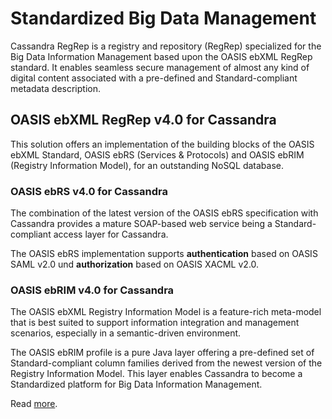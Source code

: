 # Standardized Big Data Management

Cassandra RegRep is a registry and repository (RegRep) specialized for the Big Data Information Management based upon 
the OASIS ebXML RegRep standard. It enables seamless secure management of almost any kind of digital content associated 
with a pre-defined and Standard-compliant metadata description.


## OASIS ebXML RegRep v4.0 for Cassandra

This solution offers an implementation of the building blocks of the OASIS ebXML Standard, 
OASIS ebRS (Services & Protocols) and OASIS ebRIM (Registry Information Model), for an outstanding NoSQL database.

### OASIS ebRS v4.0 for Cassandra
The combination of the latest version of the OASIS ebRS specification with Cassandra provides a mature SOAP-based 
web service being a Standard-compliant access layer for Cassandra.

The OASIS ebRS implementation supports **authentication** based on OASIS SAML v2.0 und **authorization** based on OASIS XACML v2.0.

### OASIS ebRIM v4.0 for Cassandra
The OASIS ebXML Registry Information Model is a feature-rich meta-model that is best suited to support information 
integration and management scenarios, especially in a semantic-driven environment.

The OASIS ebRIM profile is a pure Java layer offering a pre-defined set of Standard-compliant column families derived 
from the newest version of the Registry Information Model. This layer enables Cassandra to become a Standardized platform 
for Big Data Information Management.


Read [more](https://github.com/skrusche63/OASIS-ebXML-RegRep-for-Big-Data/wiki/OASIS-ebRIM-v4-for-Cassandra).
